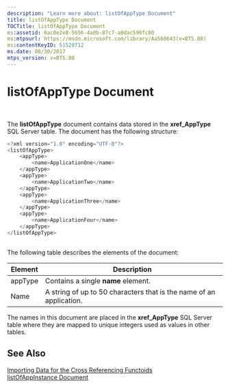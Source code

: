 ```yaml
---
description: "Learn more about: listOfAppType Document"
title: listOfAppType Document
TOCTitle: listOfAppType Document
ms:assetid: 6ac0e2e8-5656-4a0b-87c7-a0dac590fc80
ms:mtpsurl: https://msdn.microsoft.com/library/Aa560643(v=BTS.80)
ms:contentKeyID: 51528712
ms.date: 08/30/2017
mtps_version: v=BTS.80
---
```


# listOfAppType Document

 

The **listOfAppType** document contains data stored in the **xref\_AppType** SQL Server table. The document has the following structure:

```C#
<?xml version="1.0" encoding="UTF-8"?>  
<listOfAppType>  
    <appType>  
        <name>ApplicationOne</name>  
    </appType>  
    <appType>  
        <name>ApplicationTwo</name>  
    </appType>  
    <appType>  
        <name>ApplicationThree</name>  
    </appType>  
    <appType>  
        <name>ApplicationFour</name>  
    </appType>  
</listOfAppType>  
  
```

The following table describes the elements of the document:

<table>
<thead>
<tr class="header">
<th>Element</th>
<th>Description</th>
</tr>
</thead>
<tbody>
<tr class="odd">
<td>appType</td>
<td>Contains a single <strong>name</strong> element.</td>
</tr>
<tr class="even">
<td>Name</td>
<td>A string of up to 50 characters that is the name of an application.</td>
</tr>
</tbody>
</table>


The names in this document are placed in the **xref\_AppType** SQL Server table where they are mapped to unique integers used as values in other tables.

## See Also

[Importing Data for the Cross Referencing Functoids](importing-data-for-the-cross-referencing-functoids.md)  
[listOfAppInstance Document](listofappinstance-document.md)

